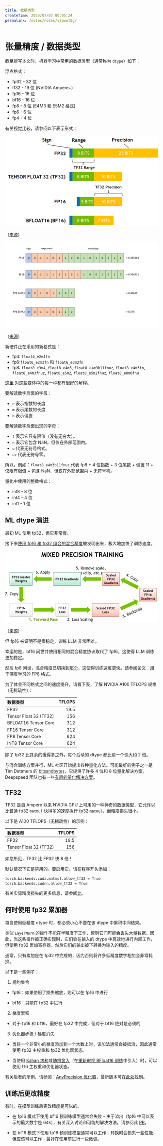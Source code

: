 ```yaml
---
title: 数据类型
createTime: 2025/07/03 00:05:24
permalink: /notes/notes/s7pwwt0g/
---
```

# 张量精度 / 数据类型

截至撰写本文时，机器学习中常用的数据类型（通常称为 `dtype`）如下：

浮点格式：
- fp32 - 32 位
- tf32 - 19 位 (NVIDIA Ampere+)
- fp16 - 16 位
- bf16 - 16 位
- fp8 - 8 位 (E4M3 和 E5M2 格式)
- fp6 - 6 位
- fp4 - 4 位

有关视觉比较，请参阅以下表示形式：

![fp32-tf32-fp16-bf16](images/fp32-tf32-fp16-bf16.png)

（[来源](https://developer.nvidia.com/blog/accelerating-ai-training-with-tf32-tensor-cores/)）

![fp16-bf16-fp8](images/fp16-bf16-fp8.png)

（[来源](https://docs.nvidia.com/deeplearning/transformer-engine/user-guide/examples/fp8_primer.html)）


新硬件正在采用的新格式是：
- fp4: `float4_e2m1fn`
- fp6:`float6_e2m3fn` 和 `float6_e3m2fn`
- fp8: `float8_e3m4`, `float8_e4m3`, `float8_e4m3b11fnuz`, `float8_e4m3fn`, `float8_e4m3fnuz`, `float8_e5m2`, `float8_e5m2fnuz`, `float8_e8m0fnu`

[这里](https://github.com/jax-ml/ml_dtypes?tab=readme-ov-file#specifications-of-implemented-floating-point-formats) 对这些变体中的每一种都有很好的解释。

要解读数字后面的字母：
- `e` 表示指数的长度
- `m` 表示尾数的长度
- `b` 表示偏置

要解读数字后面出现的字母：
- `f` 表示它只有限值（没有无穷大）。
- `n` 表示它包含 NaN，但仅在外部范围内。
- `u` 代表无符号格式。
- `uz` 代表无符号零。

所以，例如：`float8_e4m3b11fnuz` 代表 fp8 + 4 位指数 + 3 位尾数 + 偏置 11 + 仅限有限值 + 包含 NaN，但仅在外部范围内 + 无符号零。


量化中使用的整数格式：

- int8 - 8 位
- int4 - 4 位
- int1 - 1 位

## ML dtype 演进

最初 ML 使用 fp32，但它非常慢。

接下来[使用 fp16 和 fp32 组合的混合精度](https://developer.nvidia.com/blog/video-mixed-precision-techniques-tensor-cores-deep-learning/)被发明出来，极大地加快了训练速度。

![fp32/fp16 混合精度](images/mixed-precision-fp16.png)

（[来源](https://developer.nvidia.com/blog/video-mixed-precision-techniques-tensor-cores-deep-learning/)）

但 fp16 被证明不是很稳定，训练 LLM 非常困难。

幸运的是，bf16 问世并使用相同的混合精度协议取代了 fp16。这使得 LLM 训练更加稳定。

然后 fp8 问世，混合精度已切换到[那个](https://docs.nvidia.com/deeplearning/transformer-engine/user-guide/examples/fp8_primer.html)，这使得训练速度更快。请参阅论文：[用于深度学习的 FP8 格式](https://arxiv.org/abs/2209.05433)。

为了体会不同格式之间的速度提升，请看下表，了解 NVIDIA A100 TFLOPS 规格（无稀疏性）：

| 数据类型 | TFLOPS |
| :---                   |    --: |
| FP32                   |   19.5 |
| Tensor Float 32 (TF32) |    156 |
| BFLOAT16 Tensor Core   |    312 |
| FP16 Tensor Core       |    312 |
| FP8 Tensor Core        |    624 |
| INT8 Tensor Core       |    624 |

除了 fp32 比其余的慢得多之外，每个后续的 dtype 都比前一个快大约 2 倍。

与混合训练方案并行，ML 社区开始提出各种量化方法。可能最好的例子之一是 Tim Dettmers 的 [bitsandbytes](https://github.com/TimDettmers/bitsandbytes)，它提供了许多 4 位和 8 位量化解决方案。Deepspeed 团队也有一些[有趣的量化解决方案](https://www.deepspeed.ai/tutorials/model-compression/)。

## TF32

TF32 是自 Ampere 以来 NVIDIA GPU 上可用的一种神奇的数据类型，它允许以比普通 fp32 `matmul` 快得多的速度执行 fp32 `matmul`，而精度损失很小。

以下是 A100 TFLOPS（无稀疏性）的示例：

| 数据类型 | TFLOPS |
| :---                   |    --: |
| FP32                   |   19.5 |
| Tensor Float 32 (TF32) |    156 |

如您所见，TF32 比 FP32 快 8 倍！

默认情况下它是禁用的。要启用它，请在程序开头添加：

```
torch.backends.cuda.matmul.allow_tf32 = True
torch.backends.cudnn.allow_tf32 = True
```

有关实际精度损失的更多信息，请参阅[此](https://pytorch.org/docs/stable/notes/cuda.html#tensorfloat-32-tf32-on-ampere-and-later-devices)。


## 何时使用 fp32 累加器

每当使用低精度 dtype 时，都必须小心不要在该 dtype 中累积中间结果。

类似 `LayerNorm` 的操作不能在半精度下工作，否则它们可能会丢失大量数据。因此，当这些操作被正确实现时，它们会在输入的 dtype 中高效地进行内部工作，但使用 fp32 累加寄存器，然后它们的输出被下转换为输入的精度。

通常，只有累加是在 fp32 中完成的，因为否则将许多低精度数字相加会非常耗损。

以下是一些例子：

1. 规约集合

* fp16：如果使用了损失缩放，则可以在 fp16 中进行

* bf16：只能在 fp32 中进行

2. 梯度累积

* 对于 fp16 和 bf16，最好在 fp32 中完成，但对于 bf16 绝对是必须的

3. 优化器步骤 / 梯度消失

* 当将一个非常小的梯度添加到一个大数上时，该加法通常会被抵消，因此通常使用 fp32 主权重和 fp32 优化器状态。

* 当使用 [Kahan 求和](https://en.wikipedia.org/wiki/Kahan_summation_algorithm)或[随机舍入](https://en.wikipedia.org/wiki/Rounding)（在[重新审视 BFloat16 训练](https://arxiv.org/abs/2010.06192)中引入）时，可以使用 f16 主权重和优化器状态。

有关后者的示例，请参阅：[AnyPrecision 优化器](https://github.com/pytorch/torchdistx/pull/52)，最新版本可在[此处](https://github.com/facebookresearch/multimodal/blob/6bf3779a064dc72cde48793521a5be151695fc62/torchmultimodal/modules/optimizers/anyprecision.py#L17)找到。


## 训练后更改精度

有时，在模型训练后更改精度是可以的。

- 在 fp16 模式下使用 bf16 预训练模型通常会失败 - 由于溢出（fp16 中可以表示的最大数字是 64k），有关深入讨论和可能的解决方法，请参阅此 [PR](https://github.com/huggingface/transformers/pull/10956)。

- 在 bf16 模式下使用 fp16 预训练模型通常可以工作 - 转换时会损失一些性能，但应该可以工作 - 最好在使用前进行一些微调。
